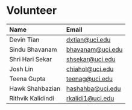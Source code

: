 # Volunteer

|Name|Email|
|:-  |:-   |
|Devin Tian |dxtian@uci.edu|
|Sindu Bhavanam |bhavanam@uci.edu|
|Shri Hari Sekar |shsekar@uci.edu|
|Josh Lin |chiahol@uci.edu|
|Teena Gupta |teenag@uci.edu|
|Hawk Shahbazian |hashahba@uci.edu|
|Rithvik Kalidindi |rkalidi1@uci.edu|
